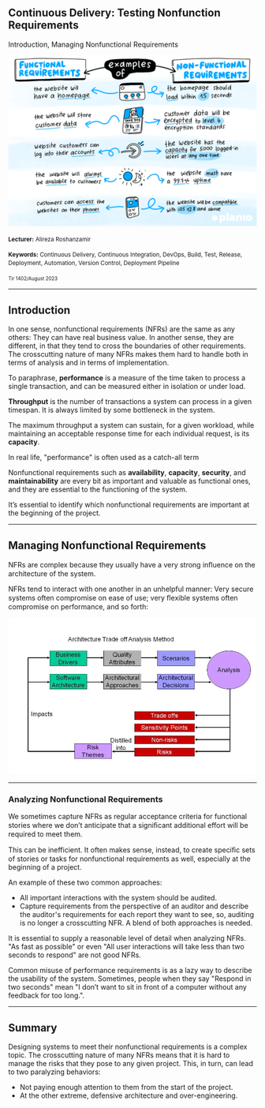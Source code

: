 ## Continuous Delivery: Testing Nonfunction Requirements
Introduction, Managing Nonfunctional Requirements

<img src="assets/frs-vs-nfrs.png"/>

<small><strong>Lecturer:</strong> Alireza Roshanzamir</small>

<small><strong>Keywords:</strong> Continuous Delivery, Continuous Integration, DevOps, Build, Test, Release, Deployment, Automation, Version Control, Deployment Pipeline</small>

<small><small> Tir 1402/August 2023</small></small>

---
## Introduction
In one sense, nonfunctional requirements (NFRs) are the same as any others: They can have real business value. In another sense, they are different, in that they tend to cross the boundaries of other requirements. The crosscutting nature of many NFRs makes them hard to handle both in terms of analysis and in terms of implementation.

To paraphrase, **performance** is a measure of the time taken to process a single transaction, and can be measured either in isolation or under load. 

**Throughput** is the number of transactions a system can
process in a given timespan. It is always limited by some bottleneck in the system.

The maximum throughput a system can sustain, for a given workload, while maintaining an acceptable response time for each individual request, is its **capacity**.

In real life, "performance" is often used as a catch-all term

Nonfunctional requirements such as **availability**, **capacity**, **security**, and **maintainability** are every bit as important and valuable as functional ones, and they are essential to the functioning of the system.

It’s essential to identify which nonfunctional requirements are important at the beginning of the project.

---
## Managing Nonfunctional Requirements
NFRs are complex because they usually have a very strong inﬂuence on the architecture of the system.

NFRs tend to interact with one another in an unhelpful manner: Very secure systems often  compromise on ease of use; very ﬂexible systems often compromise on performance, and so forth:

<img src="assets/atam.webp">

------
### Analyzing Nonfunctional Requirements
We sometimes capture NFRs as regular acceptance criteria for functional stories where we don’t anticipate that a signiﬁcant additional effort will be required to meet them.

This can be inefficient. It often makes sense, instead, to create speciﬁc sets of stories or tasks for nonfunctional requirements as well, especially at the beginning of a project.

An example of these two common approaches:
- All important interactions with the system should be audited.
- Capture requirements from the perspective of an auditor and describe the auditor's requirements for each report they want to see, so, auditing is no longer a crosscutting NFR.
A blend of both approaches is needed.

It is essential to supply a reasonable level of detail when analyzing NFRs. "As fast as possible" or even "All user interactions will take less than two seconds to respond" are not good NFRs.

Common misuse of performance requirements is as a lazy way to describe the usability of the system. Sometimes, people when they say "Respond in two seconds" mean "I don’t want to sit in front of a computer without any feedback for too long.".

---
## Summary
Designing systems to meet their nonfunctional requirements is a complex topic. The crosscutting nature of many NFRs means that it is hard to manage the risks that they pose to any given project. This, in turn, can lead to two paralyzing behaviors:
- Not paying enough attention to them from the start of the project.
- At the other extreme, defensive architecture and over-engineering.
